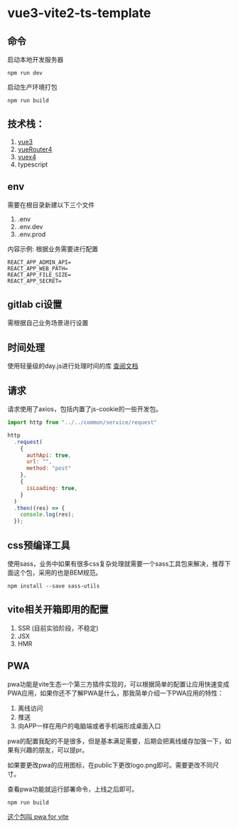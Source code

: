 # vue3-vite2-ts-template

## 命令
启动本地开发服务器
```shell
npm run dev
```
启动生产环境打包
```shell
npm run build
```
## 技术栈：
1. [vue3](https://vue3js.cn/)
2. [vueRouter4](https://next.router.vuejs.org/guide/)
3. [vuex4](https://next.vuex.vuejs.org/)
4. typescript

## env
需要在根目录新建以下三个文件
1. .env
2. .env.dev
3. .env.prod

内容示例: 根据业务需要进行配置
```
REACT_APP_ADMIN_API=
REACT_APP_WEB_PATH=
REACT_APP_FILE_SIZE=
REACT_APP_SECRET=
```

## gitlab ci设置
需根据自己业务场景进行设置

## 时间处理
使用轻量级的day.js进行处理时间的库 [查阅文档](https://www.npmjs.com/package/dayjs)

## 请求
请求使用了axios，包括内置了js-cookie的一些开发包。
```js
import http from "../../common/service/request"

http
  .request(
    {
      authApi: true,
      url: "",
      method: "post"
    },
    {
      isLoading: true,
    }
  )
  .then((res) => {
    console.log(res);
  });
```

## css预编译工具
使用sass，业务中如果有很多css复杂处理就需要一个sass工具包来解决，推荐下面这个包，采用的也是BEM规范。

```shell
npm install --save sass-utils
```

## vite相关开箱即用的配置
1. SSR (目前实验阶段，不稳定)
2. JSX
3. HMR

## PWA
pwa功能是vite生态一个第三方插件实现的，可以根据简单的配置让应用快速变成PWA应用，如果你还不了解PWA是什么，那我简单介绍一下PWA应用的特性：
1. 离线访问
2. 推送
3. 向APP一样在用户的电脑端或者手机端形成桌面入口

pwa的配置我配的不是很多，但是基本满足需要，后期会把离线缓存加强一下，如果有兴趣的朋友，可以提pr。

如果要更改pwa的应用图标，在public下更改logo.png即可。需要更改不同尺寸。

查看pwa功能就运行部署命令，上线之后即可。
```shell
npm run build
```

[这个包叫 pwa for vite](https://github.com/antfu/vite-plugin-pwa)